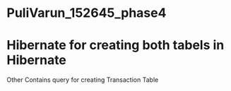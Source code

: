 # PuliVarun_152645_phase4
Hibernate for creating both tabels in Hibernate
================================================================
Other Contains query for creating Transaction Table
